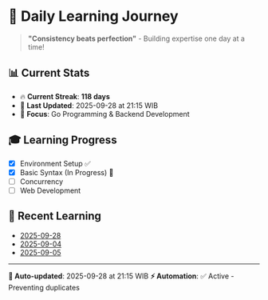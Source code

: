 # 🚀 Daily Learning Journey

> **"Consistency beats perfection"** - Building expertise one day at a time!

## 📊 Current Stats
- 🔥 **Current Streak**: **118 days**
- 📅 **Last Updated**: 2025-09-28 at 21:15 WIB
- 🎯 **Focus**: Go Programming & Backend Development

## 🎓 Learning Progress
- [x] Environment Setup ✅
- [x] Basic Syntax (In Progress) 🔄
- [ ] Concurrency
- [ ] Web Development

## 📖 Recent Learning
- [2025-09-28](learning-log/.md)
- [2025-09-04](learning-log/.md)
- [2025-09-05](learning-log/.md)

---
**🤖 Auto-updated**: 2025-09-28 at 21:15 WIB
**⚡ Automation**: ✅ Active - Preventing duplicates

